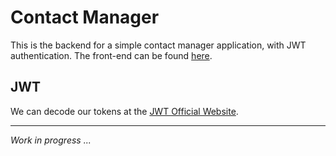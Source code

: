 # Contact Manager

This is the backend for a simple contact manager application, with JWT authentication. The front-end can be
found [here](https://github.com/H3AR7B3A7/EarlyAngularProjects/tree/master/contacts).

## JWT

We can decode our tokens at the [JWT Official Website](https://jwt.io/).

---
*Work in progress ...*